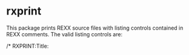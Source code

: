 # rxprint
This package prints REXX source files with listing controls contained in REXX comments. The valid listing controls are:

/* RXPRINT:Title: <title> */ -  Sets the title string for listing. This 
                                line is printed at the top of each page
                                in bold letters. A blank line is inserted
                                following the title.

/*RXPRINT:Eject */ -           Generate an immediate skip to channel 1 
                                (new page)

/*RXPRINT:Bold */   -           Highlight following lines until a 
                                /* RXPRINT:Normal */ card is encountered.

/* RXPRINT:Normal */ -          Cancels the effect of a /* RXPRINT:Bold */
                                listing control

/* RXPRINT:Skip nn */ -         Insert nn blank lines at this location

/* RXPRINT:PageLen nn*/ -       Sets page length to nn lines. A new title
                                line is generated at the top of every page.

/* RXPRINT:Line nn */ -         Set line lenght to nn. The default is 132
                                chars.

Printer controls are implemented with standard ASA/machine-specific listing 
directives included in col 1 of the file. All output is shifted one column to the right to permit inserting the appropriate control characters.

This utility produces a LISTING file as output and can be printed using the 
CMS PRINT fn ft fm ( CC command.







